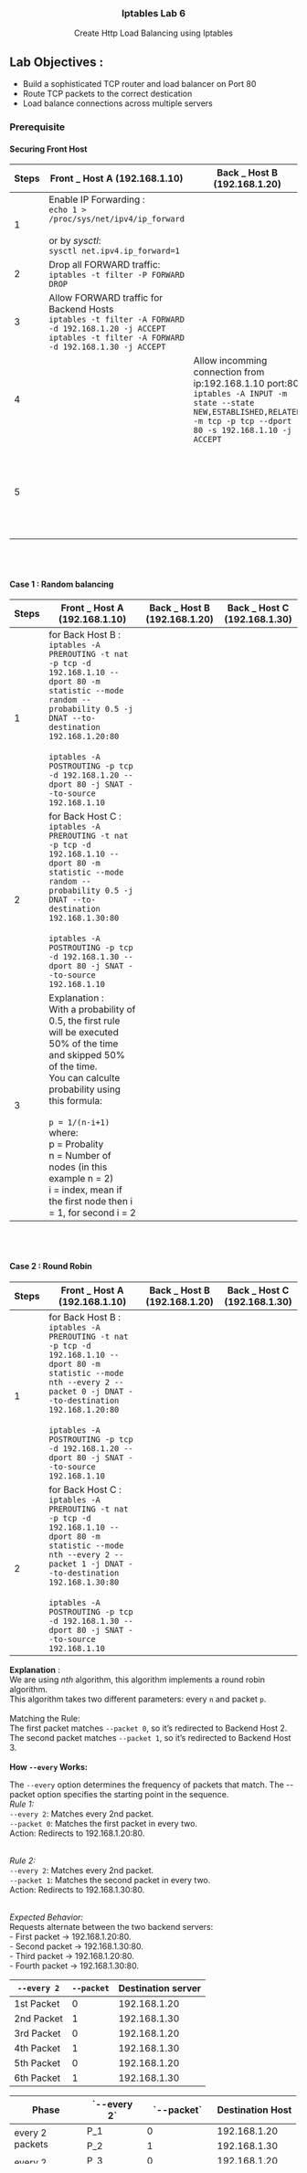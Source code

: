 <br />
<div align="center">
  <h3 align="center">Iptables Lab 6</h3>
  <p align="center">Create Http Load Balancing using Iptables<br>
</div>


## Lab Objectives : <br>
-  Build a sophisticated TCP router and load balancer on Port 80<br>
-  Route TCP packets to the correct destication<br>
-  Load balance connections across multiple servers<br>

### Prerequisite 
#### Securing Front Host 
| Steps | Front _ Host A (192.168.1.10) | Back _ Host B (192.168.1.20) | Back _ Host C (192.168.1.30) |
| --- | --- | --- | --- |
|1|Enable IP Forwarding : <br>`echo 1 > /proc/sys/net/ipv4/ip_forward`<br><br>or by *sysctl*:<br>`sysctl net.ipv4.ip_forward=1`|||
|2|Drop all FORWARD traffic:<br>`iptables -t filter -P FORWARD DROP`|||
|3|Allow FORWARD traffic for Backend Hosts <br>`iptables -t filter -A FORWARD -d 192.168.1.20 -j ACCEPT`<br>`iptables -t filter -A FORWARD -d 192.168.1.30 -j ACCEPT` | | |
|4||Allow incomming connection from ip:192.168.1.10 port:80 <br>`iptables -A INPUT -m state --state NEW,ESTABLISHED,RELATED -m tcp -p tcp --dport 80 -s 192.168.1.10 -j ACCEPT`||
|5|||Allow incomming connection from ip:192.168.1.10 port:80 <br>`iptables -A INPUT -m state --state NEW,ESTABLISHED,RELATED -m tcp -p tcp --dport 80 -s 192.168.1.10 -j ACCEPT`|

<br><br>
#### Case 1 : Random balancing
| Steps | Front _ Host A (192.168.1.10) | Back _ Host B (192.168.1.20) | Back _ Host C (192.168.1.30) |
| --- | --- | --- | --- |
|1|for Back Host B :<br>`iptables -A PREROUTING -t nat -p tcp -d 192.168.1.10 --dport 80 -m statistic --mode random --probability 0.5 -j DNAT --to-destination 192.168.1.20:80`<br><br>`iptables -A POSTROUTING -p tcp -d 192.168.1.20 --dport 80 -j SNAT --to-source 192.168.1.10`|||
|2|for Back Host C :<br>`iptables -A PREROUTING -t nat -p tcp -d 192.168.1.10 --dport 80 -m statistic --mode random --probability 0.5 -j DNAT --to-destination 192.168.1.30:80`<br><br>`iptables -A POSTROUTING -p tcp -d 192.168.1.30 --dport 80 -j SNAT --to-source 192.168.1.10`|||
|3|Explanation : <br>With a probability of 0.5, the first rule will be executed 50% of the time and skipped 50% of the time.<br>You can calculte probability using this formula:<br><br>`p = 1/(n-i+1)`<br>where:<br>p = Probality<br> n = Number of nodes (in this example n = 2)<br> i = index, mean if the first node then i = 1, for second i = 2|||

<br><br>
#### Case 2 : Round Robin
| Steps | Front _ Host A (192.168.1.10) | Back _ Host B (192.168.1.20) | Back _ Host C (192.168.1.30) |
| --- | --- | --- | --- |
|1|for Back Host B :<br>`iptables -A PREROUTING -t nat -p tcp -d 192.168.1.10 --dport 80 -m statistic --mode nth --every 2 --packet 0 -j DNAT --to-destination 192.168.1.20:80`<br><br>`iptables -A POSTROUTING -p tcp -d 192.168.1.20 --dport 80 -j SNAT --to-source 192.168.1.10`|||
|2|for Back Host C :<br>`iptables -A PREROUTING -t nat -p tcp -d 192.168.1.10 --dport 80 -m statistic --mode nth --every 2 --packet 1 -j DNAT --to-destination 192.168.1.30:80`<br><br>`iptables -A POSTROUTING -p tcp -d 192.168.1.30 --dport 80 -j SNAT --to-source 192.168.1.10`|||



<b>Explanation</b> : <br>We are using *nth* algorithm, this algorithm implements a round robin algorithm.<br>This algorithm takes two different parameters: every `n` and packet `p`.<br><br>Matching the Rule:<br>The first packet matches `--packet 0`, so it’s redirected to Backend Host 2.<br>The second packet matches `--packet 1`, so it’s redirected to Backend Host 3.
<br><br>
<b>How `--every` Works:</b> <br>

The `--every` option determines the frequency of packets that match. The --packet option specifies the starting point in the sequence.<br>
*Rule 1:*<br>
    `--every 2`: Matches every 2nd packet.<br>
    `--packet 0`: Matches the first packet in every two.<br>
    Action: Redirects to 192.168.1.20:80.<br><br>

*Rule 2:*<br>
    `--every 2`: Matches every 2nd packet.<br>
    `--packet 1`: Matches the second packet in every two.<br>
    Action: Redirects to 192.168.1.30:80.<br><br>

*Expected Behavior:*<br>
    Requests alternate between the two backend servers:<br>
       - First packet → 192.168.1.20:80.<br>
       - Second packet → 192.168.1.30:80.<br>
       - Third packet → 192.168.1.20:80.<br>
       - Fourth packet → 192.168.1.30:80.<br>

| `--every 2` | `--packet` | Destination server |
| --- | --- | --- | 
|1st Packet |0|192.168.1.20|
|2nd Packet |1|192.168.1.30|
|3rd Packet |0|192.168.1.20|
|4th Packet |1|192.168.1.30|
|5th Packet |0|192.168.1.20|
|6th Packet |1|192.168.1.30|

<table style="height: 119px; width: 502px;">
<thead>
<tr style="height: 18px;">
<th style="height: 18px; width: 122.3px;">Phase</th>
<th style="height: 18px; width: 98.8833px;">`--every 2`</th>
<th style="height: 18px; width: 116.9px;">`--packet`</th>
<th style="height: 18px; width: 135.917px;">Destination Host</th>
</tr>
</thead>
<tbody>
<tr style="height: 18px;">
<td style="height: 36px; width: 122.3px;" rowspan="2">every 2 packets</td>
<td style="height: 18px; width: 98.8833px;">P_1</td>
<td style="height: 18px; width: 116.9px;">0</td>
<td style="height: 18px; width: 135.917px;">192.168.1.20</td>
</tr>
<tr style="height: 18px;">
<td style="height: 18px; width: 98.8833px;">P_2</td>
<td style="height: 18px; width: 116.9px;">1</td>
<td style="height: 18px; width: 135.917px;">192.168.1.30</td>
</tr>
<tr style="height: 18px;">
<td style="height: 29px; width: 122.3px;" rowspan="2">every 2 packets</td>
<td style="height: 18px; width: 98.8833px;">P_3</td>
<td style="height: 18px; width: 116.9px;">0</td>
<td style="height: 18px; width: 135.917px;">192.168.1.20</td>
</tr>
<tr style="height: 18px;">
<td style="height: 11px; width: 98.8833px;">P_4</td>
<td style="height: 11px; width: 116.9px;">1</td>
<td style="height: 11px; width: 135.917px;">192.168.1.30</td>
</tr>
<tr style="height: 18px;">
<td style="height: 36px; width: 122.3px;" rowspan="2">every 2 packets</td>
<td style="height: 18px; width: 98.8833px;">P_1</td>
<td style="height: 18px; width: 116.9px;">0</td>
<td style="height: 18px; width: 135.917px;">192.168.1.20</td>
</tr>
<tr style="height: 18px;">
<td style="height: 18px; width: 98.8833px;">P_2</td>
<td style="height: 18px; width: 116.9px;">1</td>
<td style="height: 18px; width: 135.917px;">192.168.1.30</td>
</tr>
</tbody>
</table>
